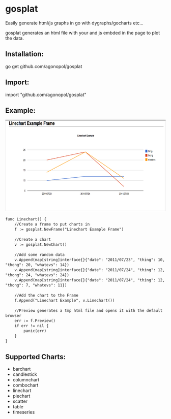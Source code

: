 gosplat
=======

Easily generate html/js graphs in go with dygraphs/gocharts etc...

gosplat generates an html file with your and js embded in the page to plot the data.
## Installation:

go get github.com/agonopol/gosplat

## Import:

import "github.com/agonopol/gosplat"

## Example:

<img src="https://raw.githubusercontent.com/agonopol/gosplat/master/examples/example.png"  width="673" height="287"/>

```golang
func Linechart() {
	//Create a frame to put charts in
	f := gosplat.NewFrame("Linechart Example Frame")
	
	//Create a chart
	v := gosplat.NewChart()
	
	//Add some random data
	v.Append(map[string]interface{}{"date": "2011/07/23", "thing": 10, "thong": 20, "whatevs": 14})
	v.Append(map[string]interface{}{"date": "2011/07/24", "thing": 12, "thong": 24, "whatevs": 24})
	v.Append(map[string]interface{}{"date": "2011/07/24", "thing": 12, "thong": 7, "whatevs": 11})
	
	//Add the chart to the Frame
	f.Append("Linechart Example", v.Linechart())
	
	//Preview generates a tmp html file and opens it with the default browser
	err := f.Preview()
	if err != nil {
		panic(err)
	}
}
```


## Supported Charts:

* barchart
* candlestick
* columnchart
* combochart
* linechart
* piechart
* scatter
* table
* timeseries



